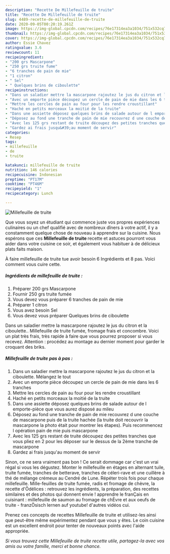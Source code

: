 ```yaml
---
description: "Recette De Millefeuille de truite"
title: "Recette De Millefeuille de truite"
slug: 4489-recette-de-millefeuille-de-truite
date: 2020-09-05T00:20:19.261Z
image: https://img-global.cpcdn.com/recipes/76e17314ea3a1034/751x532cq70/millefeuille-de-truite-photo-principale-de-la-recette.jpg
thumbnail: https://img-global.cpcdn.com/recipes/76e17314ea3a1034/751x532cq70/millefeuille-de-truite-photo-principale-de-la-recette.jpg
cover: https://img-global.cpcdn.com/recipes/76e17314ea3a1034/751x532cq70/millefeuille-de-truite-photo-principale-de-la-recette.jpg
author: Essie Chavez
ratingvalue: 3.6
reviewcount: 11
recipeingredient:
- "200 grs Mascarpone"
- "250 grs truite fume"
- "6 tranches de pain de mie"
- "1 citron"
- " Sel"
- " Quelques brins de ciboulette"
recipeinstructions:
- "Dans un saladier mettre la mascarpone rajoutez le jus du citron et la ciboulette. Mélangez le tout"
- "Avec un emporte pièce découpez un cercle de pain de mie dans les 6 tranches"
- "Mettre les cercles de pain au four pour les rendre croustillant"
- "Haché en petits morceaux la moitié de la truite"
- "Dans une assiette déposez quelques brins de salade autour de l emporte-pièce que vous aurez disposé au mileu"
- "Déposez au fond une tranche de pain de mie recouvrez d une couche de mascarpone puis de la truite hachée (la truite doit recouvrir la mascarpone la photo était pour montrer les étapes). Puis recommencez l opération pain de mie puis mascarpone"
- "Avec les 125 grs restant de truite découpez des petites tranches que vous pliez en 2 pour les déposer sur le dessus de la 2ème tranche de mascarpone"
- "Gardez ai frais jusqu&#39;au moment de servir"
categories:
- Resep
tags:
- millefeuille
- de
- truite

katakunci: millefeuille de truite 
nutrition: 146 calories
recipecuisine: Indonesian
preptime: "PT17M"
cooktime: "PT46M"
recipeyield: "1"
recipecategory: Lunch

---
```



![Millefeuille de truite](https://img-global.cpcdn.com/recipes/76e17314ea3a1034/751x532cq70/millefeuille-de-truite-photo-principale-de-la-recette.jpg)

Que vous soyez un étudiant qui commence juste vos propres expériences culinaires ou un chef qualifié avec de nombreux dîners à votre actif, il y a constamment quelque chose de nouveau à apprendre sur la cuisine. Nous espérons que ces <strong> Millefeuille de truite </strong> recette et astuces pourront vous aider dans votre cuisine ce soir, et également vous habituer à de délicieux plats faits maison.

<!--inarticleads1-->

À faire millefeuille de truite tue avoir besoin 6 Ingrédients et 8 pas. Voici comment vous cuire cette.

##### Ingrédients de millefeuille de truite :

1. Préparer 200 grs Mascarpone
1. Fournir 250 grs truite fumée
1. Vous devez vous préparer 6 tranches de pain de mie
1. Préparer 1 citron
1. Vous avez besoin  Sel
1. Vous devez vous préparer  Quelques brins de ciboulette


Dans un saladier mettre la mascarpone rajoutez le jus du citron et la ciboulette.. Millefeuille de truite fumée, fromage frais et concombre. Voici un plat très frais, très rapide à faire que vous pourrez proposer si vous recevez. Attention : procédez au montage au dernier moment pour garder le croquant des briks. 

<!--inarticleads2-->

##### Millefeuille de truite pas à pas :

1. Dans un saladier mettre la mascarpone rajoutez le jus du citron et la ciboulette. Mélangez le tout
1. Avec un emporte pièce découpez un cercle de pain de mie dans les 6 tranches
1. Mettre les cercles de pain au four pour les rendre croustillant
1. Haché en petits morceaux la moitié de la truite
1. Dans une assiette déposez quelques brins de salade autour de l emporte-pièce que vous aurez disposé au mileu
1. Déposez au fond une tranche de pain de mie recouvrez d une couche de mascarpone puis de la truite hachée (la truite doit recouvrir la mascarpone la photo était pour montrer les étapes). Puis recommencez l opération pain de mie puis mascarpone
1. Avec les 125 grs restant de truite découpez des petites tranches que vous pliez en 2 pour les déposer sur le dessus de la 2ème tranche de mascarpone
1. Gardez ai frais jusqu&#39;au moment de servir


Sinon, ce ne sera vraiment pas bon ! Ce serait dommage car c&#39;est un vrai régal si vous les dégustez. Monter le millefeuille en étages en alternant tuile, truite fumée, tranches de betterave, tranches de céleri-rave et une cuillère à thé de mélange crémeux au Cendré de Lune. Répéter trois fois pour chaque millefeuille. Mille-feuilles de truite fumée, radis et fromage de chèvre, la recette d&#39;Ôdélices : retrouvez les ingrédients, la préparation, des recettes similaires et des photos qui donnent envie ! apprendre le franÇais en cuisinant : millefeuille de saumon au fromage de chÈvre et aux oeufs de truite - franzÖsisch lernen auf youtube! d&#39;autres vidéos cui. 

<!--inarticleads1-->

<p>
Prenez ces concepts de recettes Millefeuille de truite et utilisez-les ainsi que peut-être même expérimentez pendant que vous y êtes. Le coin cuisine est un excellent endroit pour tenter de nouveaux points avec l'aide appropriée.
</p>

<p>
<i>Si vous trouvez cette Millefeuille de truite recette utile, partagez-la avec vos amis ou votre famille, merci et bonne chance.</i>
</p>
